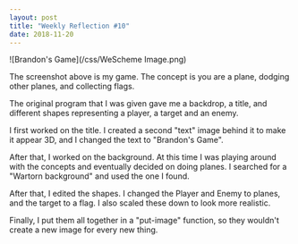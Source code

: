 ```yaml
---
layout: post
title: "Weekly Reflection #10"
date: 2018-11-20
---
```

![Brandon's Game](/css/WeScheme Image.png)

The screenshot above is my game. The concept is you are a plane, dodging other planes, and collecting flags.

The original program that I was given gave me a backdrop, a title, and different shapes representing a player, a target and an enemy.

I first worked on the title. I created a second "text" image behind it to make it appear 3D, and I changed the text to "Brandon's Game".

After that, I worked on the background. At this time I was playing around with the concepts and eventually decided on doing planes. I searched for a "Wartorn background" and used the one I found.

After that, I edited the shapes. I changed the Player and Enemy to planes, and the target to a flag. I also scaled these down to look more realistic.

Finally, I put them all together in a "put-image" function, so they wouldn't create a new image for every new thing.

